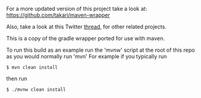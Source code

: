 For a more updated version of this project take a look at: https://github.com/takari/maven-wrapper

Also, take a look at this Twitter [thread](https://twitter.com/larsschuetze/status/635927323179659265), for other related projects.


This is a copy of the gradle wrapper ported for use with maven.

To run this build as an example run the 'mvnw' script at the root of this repo as you would normally run 'mvn'
For example if you typically run 

    $ mvn clean install

then run 

    $ ./mvnw clean install

